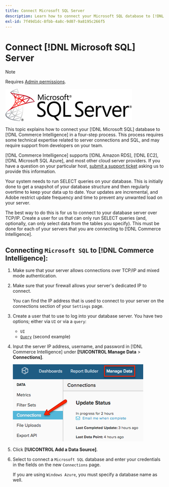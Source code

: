 ```yaml
---
title: Connect Microsoft SQL Server
description: Learn how to connect your Microsoft SQL database to [!DNL Commerce Intelligence] in a four-step process.
exl-id: 7f49d1dc-8fbb-4a8c-9d07-9a8195c266f5
---
```

# Connect [!DNL Microsoft SQL] Server

>[!NOTE]
>
>Requires [Admin permissions](../../../administrator/user-management/user-management.md).

![](../../../assets/MicrosoftSQLServer-logo.png)

This topic explains how to connect your [!DNL Microsoft SQL] database to [!DNL Commerce Intelligence] in a four-step process. This process requires some technical expertise related to server connections and SQL, and may require support from developers on your team.

[!DNL Commerce Intelligence] supports [!DNL Amazon RDS], [!DNL EC2], [!DNL Microsoft SQL Azure], and most other cloud server providers. If you have a question on your particular host, [submit a support ticket](https://experienceleague.adobe.com/docs/commerce-knowledge-base/kb/troubleshooting/miscellaneous/mbi-service-policies.html) asking us to provide this information.

Your system needs to run SELECT queries on your database. This is initially done to get a snapshot of your database structure and then regularly overtime to keep your data up to date. Your updates are incremental, and Adobe restrict update frequency and time to prevent any unwanted load on your server.

The best way to do this is for us to connect to your database server over TCP/IP. Create a user for us that can only run SELECT queries (and, optionally, can only select data from the tables you specify). This must be done for each of your servers that you are connecting to [!DNL Commerce Intelligence].

## Connecting `Microsoft SQL` to [!DNL Commerce Intelligence]:

1. Make sure that your server allows connections over TCP/IP and mixed mode authentication.

1. Make sure that your firewall allows your server's dedicated IP to connect.

   You can find the IP address that is used to connect to your server on the connections section of your `Settings` page.

1. Create a user that to use to log into your database server. You have two options; either via `UI` or via a `query`:
    * `UI`
    * [`Query`](http://sqlserverplanet.com/security/add-user) (second example)

1. Input the server IP address, username, and password in [!DNL Commerce Intelligence] under **[!UICONTROL Manage Data** > **Connections]**.

    ![](../../../assets/manage-data-connections.png)

1. Click **[!UICONTROL Add a Data Source]**.

1. Select to connect a `Microsoft SQL` database and enter your credentials in the fields on the new `Connections` page.

   If you are using `Windows Azure`, you must specify a database name as well.
